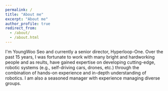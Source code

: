 ```yaml
---
permalink: /
title: "About me"
excerpt: "About me"
author_profile: true
redirect_from: 
  - /about/
  - /about.html
---
```


I'm YoungWoo Seo and currently a senior director, Hyperloop-One. Over the past 15 years, I was fortunate to work with many bright and hardworking people and as reults, have gained expertise on developing cutting-edge, robotic systems (e.g., self-driving cars, drones, etc.) through the combination of hands-on experience and in-depth understanding of robotics. I am also a seasoned manager with experience managing diverse groups.

